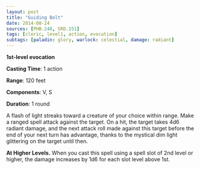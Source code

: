 ```yaml
---
layout: post
title: "Guiding Bolt"
date: 2014-08-24
sources: [PHB.248, SRD.151]
tags: [cleric, level1, action, evocation]
subtags: [paladin: glory, warlock: celestial, damage: radiant]
---
```


**1st-level evocation**

**Casting Time**: 1 action

**Range**: 120 feet

**Components**: V, S

**Duration**: 1 round

A flash of light streaks toward a creature of your choice within range. Make a ranged spell attack against the target. On a hit, the target takes 4d6 radiant damage, and the next attack roll made against this target before the end of your next turn has advantage, thanks to the mystical dim light glittering on the target until then. 

**At Higher Levels.** When you cast this spell using a spell slot of 2nd level or higher, the damage increases by 1d6 for each slot level above 1st.
